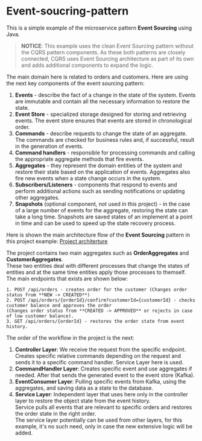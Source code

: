 # Event-soucring-pattern

This is a simple example of the microservice pattern **Event Sourcing** using Java.
> **NOTICE**: This example uses the clean Event Sourcing pattern without the CQRS pattern components. 
As these both patterns are closely connected, CQRS uses Event Sourcing architecture as part of its own and adds additional components to expand the logic.

The main domain here is related to orders and customers.
Here are using the next key components of the event sourcing pattern:
1. **Events** - describe the fact of a change in the state of the system. Events are immutable and contain all the necessary information to restore the state.
2. **Event Store** - specialized storage designed for storing and retrieving events. The event store ensures that events are stored in chronological order.
3. **Commands** - describe requests to change the state of an aggregate. The commands are checked for business rules and, if successful, result in the generation of events.
4. **Command handlers** - responsible for processing commands and calling the appropriate aggregate methods that fire events.
5. **Aggregates** - they represent the domain entities of the system and restore their state based on the application of events. Aggregates also fire new events when a state change occurs in the system.
6. **Subscribers/Listeners** - components that respond to events and perform additional actions such as sending notifications or updating other aggregates.
7. **Snapshots** (optional component, not used in this project) - in the case of a large number of events for the aggregate, restoring the state can take a long time. Snapshots are saved states of an implement at a point in time and can be used to speed up the state recovery process.

Here is shown the main architecture flow of the **Event Sourcing** pattern in this project example:
[Project architerture](architecture/EventSourcing.svg)

The project contains two main aggregates such as **OrderAggregates** and **CustomerAggregates**.<br>
These two entities deal with different processes that change the states of entities and at the same time entities apply those processes to themself. 
The main endpoints that exists are shown below:
```
1. POST /api/orders - creates order for the customer (Changes order status from **NEW -> CREATED**)
2. POST /api/orders/{orderId}/confirm?customerId={customerId} - checks customer balance and approves the order 
(Changes order status from **CREATED -> APPROVED** or rejects in case of low customer balance).
3. GET /api/orders/{orderId} - restores the order state from event history.
```

The order of the workflow in the project is the next:
1. **Controller Layer**: We receive the request from the specific endpoint.<br>
Creates specific relative commands depending on the request and sends it to a specific command handler. Service Layer here is used.
2. **CommandHandler Layer**: Creates specific event and use aggregates if needed. After that sends the generated event to the event store (Kafka).
3. **EventConsumer Layer**: Pulling specific events from Kafka, using the aggregates, and saving data as a state to the database.
4. **Service Layer**: Independent layer that uses here only in the controller layer to restore the object state from the event history.<br>
Service pulls all events that are relevant to specific orders and restores the order state in the right order.<br>
The service layer potentially can be used from other layers, for this example, it's no such need, only in case the new extensive logic will be added.
